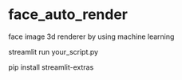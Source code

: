 # face_auto_render
face image 3d renderer by using machine learning

streamlit run your_script.py

pip install streamlit-extras
